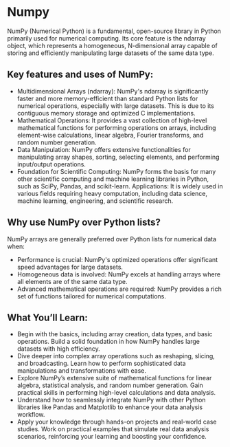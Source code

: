# Numpy
NumPy (Numerical Python) is a fundamental, open-source library in Python primarily used for numerical computing. Its core feature is the ndarray object, which represents a homogeneous, N-dimensional array capable of storing and efficiently manipulating large datasets of the same data type.

## Key features and uses of NumPy:
- Multidimensional Arrays (ndarray): NumPy's ndarray is significantly faster and more memory-efficient than standard Python lists for numerical operations, especially with large datasets. This is due to its contiguous memory storage and optimized C implementations.
- Mathematical Operations: It provides a vast collection of high-level mathematical functions for performing operations on arrays, including element-wise calculations, linear algebra, Fourier transforms, and random number generation.
- Data Manipulation: NumPy offers extensive functionalities for manipulating array shapes, sorting, selecting elements, and performing input/output operations.
- Foundation for Scientific Computing: NumPy forms the basis for many other scientific computing and machine learning libraries in Python, such as SciPy, Pandas, and scikit-learn.
Applications: It is widely used in various fields requiring heavy computation, including data science, machine learning, engineering, and scientific research.

## Why use NumPy over Python lists?
NumPy arrays are generally preferred over Python lists for numerical data when:
- Performance is crucial: NumPy's optimized operations offer significant speed advantages for large datasets.
- Homogeneous data is involved: NumPy excels at handling arrays where all elements are of the same data type.
- Advanced mathematical operations are required: NumPy provides a rich set of functions tailored for numerical computations.

## What You’ll Learn:
- Begin with the basics, including array creation, data types, and basic operations. Build a solid foundation in how NumPy handles large datasets with high efficiency.
- Dive deeper into complex array operations such as reshaping, slicing, and broadcasting. Learn how to perform sophisticated data manipulations and transformations with ease.
- Explore NumPy’s extensive suite of mathematical functions for linear algebra, statistical analysis, and random number generation. Gain practical skills in performing high-level calculations and data analysis.
- Understand how to seamlessly integrate NumPy with other Python libraries like Pandas and Matplotlib to enhance your data analysis workflow.
- Apply your knowledge through hands-on projects and real-world case studies. Work on practical examples that simulate real data analysis scenarios, reinforcing your learning and boosting your confidence.
